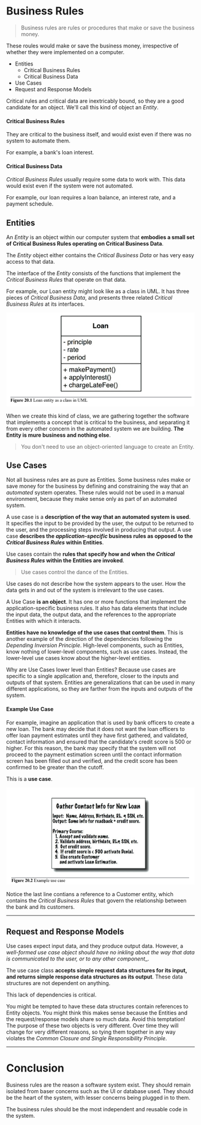 # Business Rules

> Business rules are rules or procedures that make or save the business money.

These roules would make or save the business money, irrespective of whether they were implemented on a computer.

* Entities
    * Critical Business Rules
    * Critical Business Data
* Use Cases
* Request and Response Models

Critical rules and critical data are inextricably bound, so they are a good candidate for an object. We'll call this kind of object an _Entity_.

#### Critical Business Rules

They are critical to the business itself, and would exist even if there was no system to automate them.

For example, a bank's loan interest.

#### Critical Business Data

_Critical Business Rules_ usually require some data to work with. This data would exist even if the system were not automated.

For example, our loan requires a loan balance, an interest rate, and a payment schedule.

## Entities

An _Entity_ is an object within our computer system that __embodies a small set of Critical Business Rules operating on Critical Business Data__.

The _Entity_ object either contains the _Critical Business Data_ or has very easy access to that data.

The interface of the _Entity_ consists of the functions that implement the _Critical Business Rules_ that operate on that data.

For example, our Loan entity might look like as a class in UML. It has three pieces of _Critical Business Data_, and presents three related _Critical Business Rules_ at its interfaces.

![loan entity](./loan-entity.png)

When we create this kind of class, we are gathering together the software that implements a concept that is critical to the business, and separating it from every other concern in the automated system we are building. __The Entity is mure business and nothing else__.

> You don't need to use an object-oriented language to create an Entity.

## Use Cases

Not all business rules are as pure as Entities. Some business rules make or save money for the business by defining and constraining the way that an _automated_ system operates. These rules would not be used in a manual environment, because they make sense only as part of an automated system.

A use case is a __description of the way that an automated system is used__. It specifies the input to be provided by the user, the output to be returned to the user, and the processing steps involved in producing that output. A use case __describes the _application-specific_ business rules as opposed to the _Critical Business Rules_ within Entities__.

Use cases contain the __rules that specify how and when the _Critical Business Rules_ within the Entities are invoked__.

> Use cases control the dance of the Entities.

Use cases do not describe how the system appears to the user. How the data gets in and out of the system is irrelevant to the use cases.

A Use Case __is an object__. It has one or more functions that implement the application-specific business rules. It also has data elements that include the input data, the output data, and the references to the appropriate Entities with which it interacts.

__Entities have no knowledge of the use cases that control them__. This is another example of the direction of the dependencies following the _Depending Inversion Principle_. High-level components, such as Entities, know nothing of lower-level components, such as use cases. Instead, the lower-level use cases know about the higher-level entities.

Why are Use Cases lower level than Entities? Because use cases are specific to a single application and, therefore, closer to the inputs and outputs of that system. Entities are generalizations that can be used in many different applications, so they are farther from the inputs and outputs of the system.

#### Example Use Case

For example, imagine an application that is used by bank officers to create a new loan. The bank may decide that it does not want the loan officers to offer loan payment estimates until they have first gathered, and validated, contact information and ensured that the candidate's credit score is 500 or higher. For this reason, the bank may specify that the system will not proceed to the payment estimation screen until the contact information screen has been filled out and verified, and the credit score has been confirmed to be greater than the cutoff.

This is a __use case__.

![loan use case](./loan-use-case.png)

Notice the last line contians a reference to a Customer entity, which contains the _Critical Business Rules_ that govern the relationship between the bank and its customers.

---

## Request and Response Models

Use cases expect input data, and they produce output data. However, a _well-formed use case object should have no inkling about the way that data is communicated to the user, or to any other component__.

The use case class __accepts simple request data structures for its input, and returns simple response data structures as its output__. These data structures are not dependent on anything.

This lack of dependencies is critical.

You might be tempted to have these data structures contain references to Entity objects. You might think this makes sense because the Entities and the request/response models share so much data. Avoid this temptation! The purpose of these two objects is very different. Over time they will change for very different reasons, so tying them together in any way violates the _Common Closure and Single Responsibility Principle_.

---

# Conclusion

Business rules are the reason a software system exist. They should remain isolated from baser concerns such as the UI or database used. They should be the heart of the system, with lesser concerns being plugged in to them.

The business rules should be the most independent and reusable code in the system.
